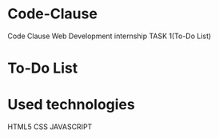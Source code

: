 # Code-Clause
Code Clause Web Development internship TASK 1(To-Do List)
# To-Do List
# Used technologies
HTML5
CSS
JAVASCRIPT
